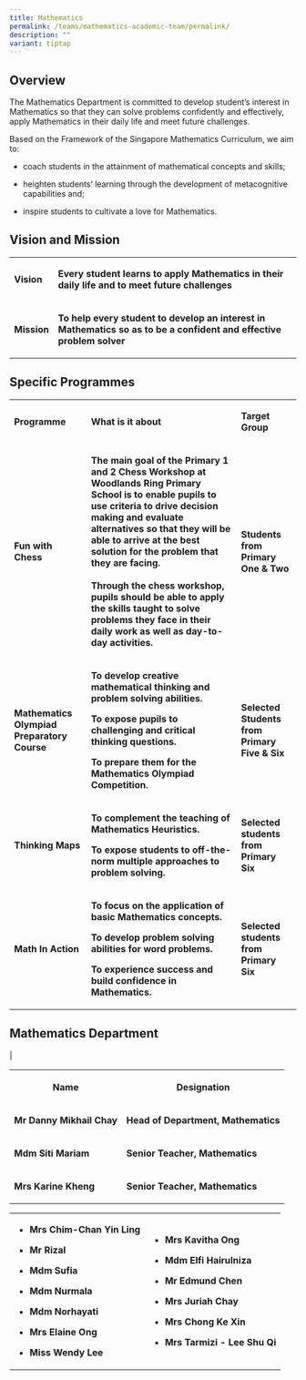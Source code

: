 ```yaml
---
title: Mathematics
permalink: /teams/mathematics-academic-team/permalink/
description: ""
variant: tiptap
---
```

<h2>Overview</h2>
<p>The Mathematics Department is committed to develop student’s interest
in Mathematics so that they can solve problems confidently and effectively,
apply Mathematics in their daily life and meet future challenges.</p>
<p>Based on the Framework of the Singapore Mathematics Curriculum, we aim
to:</p>
<ul data-tight="true" class="tight">
<li>
<p>coach students in the attainment of mathematical concepts and skills;</p>
</li>
<li>
<p>heighten students’ learning through the development of metacognitive capabilities
and;</p>
</li>
<li>
<p>inspire students to cultivate a love for Mathematics.</p>
</li>
</ul>
<h2>Vision and Mission</h2>
<table style="minWidth: 50px">
<colgroup>
<col>
<col>
</colgroup>
<tbody>
<tr>
<td rowspan="1" colspan="1">
<p><strong>Vision</strong> 
<br>
</p>
</td>
<td rowspan="1" colspan="1">
<p><strong>Every student learns to apply Mathematics in their daily life and to meet future challenges</strong> 
<br>
</p>
</td>
</tr>
<tr>
<td rowspan="1" colspan="1">
<p><strong>Mission</strong> 
<br>
</p>
</td>
<td rowspan="1" colspan="1">
<p><strong>To help every student to develop an interest in Mathematics so as to be a confident and effective problem solver</strong>
</p>
</td>
</tr>
</tbody>
</table>
<h2>Specific Programmes</h2>
<table style="minWidth: 75px">
<colgroup>
<col>
<col>
<col>
</colgroup>
<tbody>
<tr>
<td rowspan="1" colspan="1">
<p><strong>Programme</strong> 
<br>
</p>
</td>
<td rowspan="1" colspan="1">
<p><strong>What is it about</strong> 
<br>
</p>
</td>
<td rowspan="1" colspan="1">
<p><strong>Target Group</strong> 
<br>
</p>
</td>
</tr>
<tr>
<td rowspan="1" colspan="1">
<p><strong>Fun with Chess</strong> 
<br>
</p>
</td>
<td rowspan="1" colspan="1">
<p><strong>The main goal of the Primary 1 and 2 Chess Workshop at Woodlands Ring Primary School is to enable pupils to use criteria to drive decision making and evaluate alternatives so that they will be able to arrive at the best solution for the problem that they are facing.<br><br>Through the chess workshop, pupils should be able to apply the skills taught to solve problems they face in their daily work as well as day-to-day activities.</strong> 
<br>
</p>
</td>
<td rowspan="1" colspan="1">
<p><strong>Students from Primary One &amp; Two</strong> 
<br>
</p>
</td>
</tr>
<tr>
<td rowspan="1" colspan="1">
<p><strong>Mathematics Olympiad Preparatory Course</strong> 
<br>
</p>
</td>
<td rowspan="1" colspan="1">
<p><strong>To develop creative mathematical thinking and problem solving abilities.</strong>
</p>
<p><strong>To expose pupils to challenging and critical thinking questions.</strong>
</p>
<p><strong>To prepare them for the Mathematics Olympiad Competition.</strong>
</p>
</td>
<td rowspan="1" colspan="1">
<p><strong>Selected Students from Primary Five &amp; Six</strong> 
<br>
</p>
</td>
</tr>
<tr>
<td rowspan="1" colspan="1">
<p><strong>Thinking Maps</strong> 
<br>
</p>
</td>
<td rowspan="1" colspan="1">
<p><strong>To complement the teaching of Mathematics Heuristics.</strong>
</p>
<p><strong>To expose students to off-the-norm multiple approaches to problem solving.</strong>
</p>
</td>
<td rowspan="1" colspan="1">
<p><strong>Selected students from Primary Six</strong> 
<br>
</p>
</td>
</tr>
<tr>
<td rowspan="1" colspan="1">
<p><strong>Math In Action</strong> 
<br>
</p>
</td>
<td rowspan="1" colspan="1">
<p><strong>To focus on the application of basic Mathematics concepts.</strong>
</p>
<p><strong>To develop problem solving abilities for word problems.</strong>
</p>
<p><strong>To experience success and build confidence in Mathematics.</strong>
</p>
</td>
<td rowspan="1" colspan="1">
<p><strong>Selected students from Primary Six</strong>
</p>
</td>
</tr>
</tbody>
</table>
<h2>Mathematics Department</h2>
<p>|</p>
<table style="minWidth: 50px">
<colgroup>
<col>
<col>
</colgroup>
<tbody>
<tr>
<th rowspan="1" colspan="1">
<p>Name</p>
</th>
<th rowspan="1" colspan="1">
<p>Designation</p>
</th>
</tr>
<tr>
<td rowspan="1" colspan="1">
<p><strong>Mr Danny Mikhail Chay</strong>
</p>
</td>
<td rowspan="1" colspan="1">
<p><strong>Head of Department, Mathematics</strong>
</p>
</td>
</tr>
<tr>
<td rowspan="1" colspan="1">
<p><strong>Mdm Siti Mariam</strong>
</p>
</td>
<td rowspan="1" colspan="1">
<p><strong>Senior Teacher, Mathematics</strong>
</p>
</td>
</tr>
<tr>
<td rowspan="1" colspan="1">
<p><strong>Mrs Karine Kheng</strong>
</p>
</td>
<td rowspan="1" colspan="1">
<p><strong>Senior Teacher, Mathematics</strong>
</p>
</td>
</tr>
</tbody>
</table>
<p></p>
<table style="minWidth: 50px">
<colgroup>
<col>
<col>
</colgroup>
<tbody>
<tr>
<td rowspan="1" colspan="1">
<ul data-tight="true" class="tight">
<li>
<p><strong>Mrs Chim-Chan Yin Ling</strong>
</p>
</li>
<li>
<p><strong>Mr Rizal</strong>
</p>
</li>
<li>
<p><strong>Mdm Sufia</strong>
</p>
</li>
<li>
<p><strong>Mdm Nurmala</strong>
</p>
</li>
<li>
<p><strong>Mdm Norhayati</strong>
</p>
</li>
<li>
<p><strong>Mrs Elaine Ong</strong>
</p>
</li>
<li>
<p><strong>Miss Wendy Lee</strong>
</p>
<p></p>
</li>
</ul>
</td>
<td rowspan="1" colspan="1">
<ul data-tight="true" class="tight">
<li>
<p><strong>Mrs Kavitha Ong</strong>
</p>
</li>
<li>
<p><strong>Mdm Elfi Hairulniza</strong>
</p>
</li>
<li>
<p><strong>Mr Edmund Chen</strong>
</p>
</li>
<li>
<p><strong>Mrs Juriah Chay</strong>
</p>
</li>
<li>
<p><strong>Mrs Chong Ke Xin</strong>
</p>
</li>
<li>
<p><strong>Mrs Tarmizi - Lee Shu Qi</strong>
</p>
</li>
</ul>
</td>
</tr>
</tbody>
</table>
<p></p>